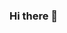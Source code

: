 ### Hi there 👋

<!--
**jasminevasandani/jasminevasandani** is a ✨ _special_ ✨ repository because its `README.md` (this file) appears on your GitHub profile.

Here are some ideas to get you started:

- 🔭 I’m currently working on ...
- 🌱 I’m currently learning ...
- 👯 I’m looking to collaborate on ...
- 🤔 I’m looking for help with ...
- 💬 Ask me about ...
- 📫 How to reach me: jasmine.vasandani@gmail.com
- 😄 Pronouns: (she/they)
- ⚡ Fun fact: ...
-->
